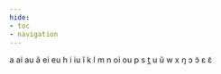 ```yaml
---
hide:
- toc
- navigation
---
```

a
ai
au
ã
ei
eu
h
i
iu
ĩ
k
l
m
n
oi
ou
p
s
t̪
u
ũ
w
x
ŋ
ɔ
ɔ̃
ɛ
ɛ̃
